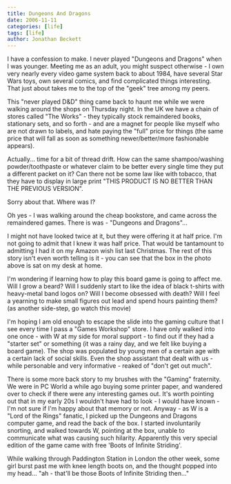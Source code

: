 ```yaml
---
title: Dungeons And Dragons
date: 2006-11-11
categories: [life]
tags: [life]
author: Jonathan Beckett
---
```


I have a confession to make. I never played "Dungeons and Dragons" when I was younger. Meeting me as an adult, you might suspect otherwise - I own very nearly every video game system back to about 1984, have several Star Wars toys, own several comics, and find complicated things interesting. That just about takes me to the top of the "geek" tree among my peers.

This "never played D&D" thing came back to haunt me while we were walking around the shops on Thursday night. In the UK we have a chain of stores called "The Works" - they typically stock remaindered books, stationary sets, and so forth - and are a magnet for people like myself who are not drawn to labels, and hate paying the "full" price for things (the same price that will fall as soon as something newer/better/more fashionable appears).

Actually... time for a bit of thread drift. How can the same shampoo/washing powder/toothpaste or whatever claim to be better every single time they put a different packet on it? Can there not be some law like with tobacco, that they have to display in large print "THIS PRODUCT IS NO BETTER THAN THE PREVIOUS VERSION".

Sorry about that. Where was I?

Oh yes - I was walking around the cheap bookstore, and came across the remaindered games. There is was - "Dungeons and Dragons"...

I might not have looked twice at it, but they were offering it at half price. I'm not going to admit that I knew it was half price. That would be tantamount to admitting I had it on my Amazon wish list last Christmas. The rest of this story isn't even worth telling is it - you can see that the box in the photo above is sat on my desk at home.

I'm wondering if learning how to play this board game is going to affect me. Will I grow a beard? Will I suddenly start to like the idea of black t-shirts with heavy-metal band logos on? Will I become obsessed with death? Will I feel a yearning to make small figures out lead and spend hours painting them? (as another side-step, go watch this movie)

I'm hoping I am old enough to escape the slide into the gaming culture that I see every time I pass a "Games Workshop" store. I have only walked into one once - with W at my side for moral support - to find out if they had a "starter set" or something (it was a rainy day, and we felt like buying a board game). The shop was populated by young men of a certain age with a certain lack of social skills. Even the shop assistant that dealt with us - while personable and very informative - reaked of "don't get out much".

There is some more back story to my brushes with the "Gaming" fraternity. We were in PC World a while ago buying some printer paper, and wandered over to check if there were any interesting games out. It's worth pointing out that in my early 20s I wouldn't have had to look - I would have known - I'm not sure if I'm happy about that memory or not. Anyway - as W is a "Lord of the Rings" fanatic, I picked up the Dungeons and Dragons computer game, and read the back of the box. I started involuntarily snorting, and walked towards W, pointing at the box, unable to communicate what was causing such hilarity. Apparently this very special edition of the game came with free 'Boots of Infinite Striding'.

While walking through Paddington Station in London the other week, some girl burst past me with knee length boots on, and the thought popped into my head... "ah - that'll be those Boots of Infinite Striding then..."